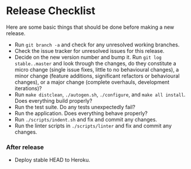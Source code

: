 # Release Checklist

Here are some basic things that should be done before making a new
release.

* Run `git branch -a` and check for any unresolved working branches.
* Check the issue tracker for unresolved issues for this release.
* Decide on the new version number and bump it. Run `git log
  stable..master` and look through the changes, do they constitute a
  micro change (single issue fixes, little to no behavioural changes),
  a minor change (feature additions, significant refactors or
  behavioural changes), or a major change (complete overhauls,
  development iterations)?
* Run `make distclean`, `./autogen.sh`, `./configure`, and `make all
  install`. Does everything build properly?
* Run the test suite. Do any tests unexpectedly fail?
* Run the application. Does everything behave properly?
* Run `./scripts/indent.sh` and fix and commit any changes.
* Run the linter scripts in `./scripts/linter` and fix and commit any
  changes.

### After release

* Deploy stable HEAD to Heroku.
